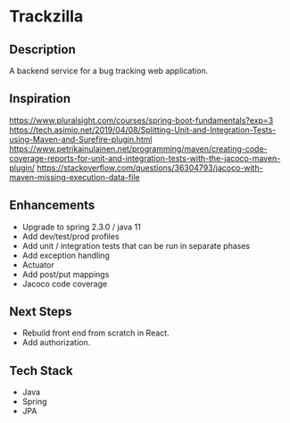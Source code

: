 # Trackzilla

## Description
A backend service for a bug tracking web application.


## Inspiration
https://www.pluralsight.com/courses/spring-boot-fundamentals?exp=3
https://tech.asimio.net/2019/04/08/Splitting-Unit-and-Integration-Tests-using-Maven-and-Surefire-plugin.html
https://www.petrikainulainen.net/programming/maven/creating-code-coverage-reports-for-unit-and-integration-tests-with-the-jacoco-maven-plugin/
https://stackoverflow.com/questions/36304793/jacoco-with-maven-missing-execution-data-file

## Enhancements
* Upgrade to spring 2.3.0 / java 11
* Add dev/test/prod profiles
* Add unit / integration tests that can be run in separate phases
* Add exception handling
* Actuator
* Add post/put mappings
* Jacoco code coverage

## Next Steps
* Rebuild front end from scratch in React.
* Add authorization.

## Tech Stack
* Java
* Spring
* JPA